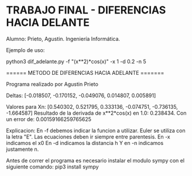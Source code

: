 # TRABAJO FINAL - DIFERENCIAS HACIA DELANTE

Alumno: Prieto, Agustin. Ingeniería Informática.

Ejemplo de uso:


python3 dif_adelante.py -f "(x**2)*cos(x)" -x 1 -d 0.2 -n 5


====== METODO DE DIFERENCIAS HACIA ADELANTE =======

Programa realizado por Agustin Prieto

Deltas:  [-0.018507, -0.170152, -0.049076, 0.014807, 0.005891]

Valores para Xn: [0.540302, 0.521795, 0.333136, -0.074751, -0.736135, -1.664587] 
Resultado de la derivada de x**2*cos(x) en 1.0: 0.238434. Con un error de: 0.00159166259765625




Explicacion:
    En -f debemos indicar la funcion a utilizar. Euler se utiliza con la letra "E". Las ecuaciones deben ir siempre entre parentesis.
    En -x indicamos el x0
    En -d indicamos la distancia h
    Y en -n indicamos justamente n.

Antes de correr el programa es necesario instalar el modulo sympy con el siguiente comando:
    pip3 install sympy

